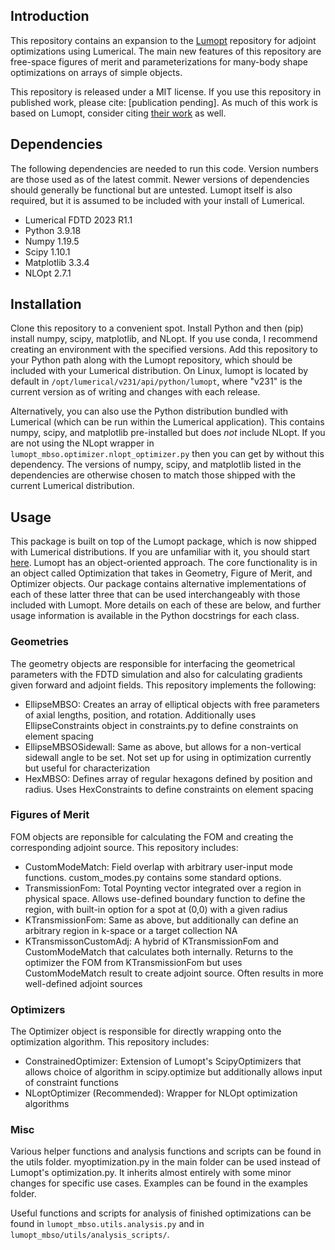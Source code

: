## Introduction

This repository contains an expansion to the [Lumopt](https://lumopt.readthedocs.io/en/latest/) repository for adjoint optimizations using Lumerical. The main new features of this repository are free-space figures of merit and parameterizations for many-body shape optimizations on arrays of simple objects.

This repository is released under a MIT license. If you use this repository in published work, please cite: [publication pending]. As much of this work is based on Lumopt, consider citing [their work](https://www.osapublishing.org/oe/abstract.cfm?uri=oe-21-18-21693) as well. 

## Dependencies

The following dependencies are needed to run this code. Version numbers are those used as of the latest commit. Newer versions of dependencies should generally be functional but are untested. Lumopt itself is also required, but it is assumed to be included with your install of Lumerical.

<ul>
  <li>Lumerical FDTD 2023 R1.1 </li>
  <li>Python 3.9.18</li>
  <li>Numpy 1.19.5</li>
  <li>Scipy 1.10.1</li>
  <li>Matplotlib 3.3.4</li>
  <li>NLOpt 2.7.1</li>
</ul>

## Installation

Clone this repository to a convenient spot. Install Python and then (pip) install numpy, scipy, matplotlib, and NLopt. If you use conda, I recommend creating an environment with the specified versions. Add this repository to your Python path along with the Lumopt repository, which should be included with your Lumerical distribution. On Linux, lumopt is located by default in `/opt/lumerical/v231/api/python/lumopt`, where "v231" is the current version as of writing and changes with each release.

Alternatively, you can also use the Python distribution bundled with Lumerical (which can be run within the Lumerical application). This contains numpy, scipy, and matplotlib pre-installed but does *not* include NLopt. If you are not using the NLopt wrapper in <code>lumopt_mbso.optimizer.nlopt_optimizer.py</code> then you can get by without this dependency. The versions of numpy, scipy, and matplotlib listed in the dependencies are otherwise chosen to match those shipped with the current Lumerical distribution.

## Usage

This package is built on top of the Lumopt package, which is now shipped with Lumerical distributions. If you are unfamiliar with it, you should start [here](https://lumopt.readthedocs.io/en/latest/index.html). Lumopt has an object-oriented approach. The core functionality is in an object called Optimization that takes in Geometry, Figure of Merit, and Optimizer objects. Our package contains alternative implementations of each of these latter three that can be used interchangeably with those included with Lumopt. More details on each of these are below, and further usage information is available in the Python docstrings for each class.

### Geometries

The geometry objects are responsible for interfacing the geometrical parameters with the FDTD simulation and also for calculating gradients given forward and adjoint fields. This repository implements the following:

<ul>
  <li>EllipseMBSO: Creates an array of elliptical objects with free parameters of axial lengths, position, and rotation. Additionally uses EllipseConstraints object in constraints.py to define constraints on element spacing</li>
  <li>EllipseMBSOSidewall: Same as above, but allows for a non-vertical sidewall angle to be set. Not set up for using in optimization currently but useful for characterization</li>
  <li>HexMBSO: Defines array of regular hexagons defined by position and radius. Uses HexConstraints to define constraints on element spacing</li>
</ul>

### Figures of Merit

FOM objects are reponsible for calculating the FOM and creating the corresponding adjoint source. This repository includes:

<ul>
  <li>CustomModeMatch: Field overlap with arbitrary user-input mode functions. custom_modes.py contains some standard options.</li>
  <li>TransmissionFom: Total Poynting vector integrated over a region in physical space. Allows use-defined boundary function to define the region, with built-in option for a spot at (0,0) with a given radius</li>
  <li>KTransmissionFom: Same as above, but additionally can define an arbitrary region in k-space or a target collection NA</li>
  <li>KTransmissonCustomAdj: A hybrid of KTransmissionFom and CustomModeMatch that calculates both internally. Returns to the optimizer the FOM from KTransmissionFom but uses CustomModeMatch result to create adjoint source. Often results in more well-defined adjoint sources</li>
</ul>

### Optimizers

The Optimizer object is responsible for directly wrapping onto the optimization algorithm. This repository includes:
<ul>
  <li>ConstrainedOptimizer: Extension of Lumopt's ScipyOptimizers that allows choice of algorithm in scipy.optimize but additionally allows input of constraint functions</li>
  <li>NLoptOptimizer (Recommended): Wrapper for NLOpt optimization algorithms</li>
</ul>

### Misc

Various helper functions and analysis functions and scripts can be found in the utils folder. myoptimization.py in the main folder can be used instead of Lumopt's optimization.py. It inherits almost entirely with some minor changes for specific use cases. Examples can be found in the examples folder.

Useful functions and scripts for analysis of finished optimizations can be found in <code>lumopt_mbso.utils.analysis.py</code> and in <code>lumopt_mbso/utils/analysis_scripts/</code>.
